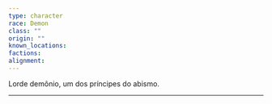 ```yaml
---
type: character
race: Demon
class: ""
origin: ""
known_locations: 
factions: 
alignment:
---
```

Lorde demônio, um dos príncipes do abismo.

---
